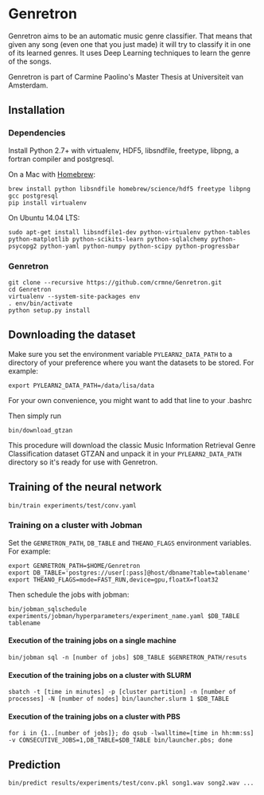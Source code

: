 # Genretron

Genretron aims to be an automatic music genre classifier. That means that given any song (even one that you just made) it will try to classify it in one of its learned genres. It uses Deep Learning techniques to learn the genre of the songs.

Genretron is part of Carmine Paolino's Master Thesis at Universiteit van Amsterdam.

## Installation

### Dependencies

Install Python 2.7+ with virtualenv, HDF5, libsndfile, freetype, libpng, a fortran compiler and postgresql.

On a Mac with [Homebrew](http://brew.sh):

    brew install python libsndfile homebrew/science/hdf5 freetype libpng gcc postgresql
    pip install virtualenv

On Ubuntu 14.04 LTS:

    sudo apt-get install libsndfile1-dev python-virtualenv python-tables python-matplotlib python-scikits-learn python-sqlalchemy python-psycopg2 python-yaml python-numpy python-scipy python-progressbar

### Genretron

    git clone --recursive https://github.com/crmne/Genretron.git
    cd Genretron
    virtualenv --system-site-packages env
    . env/bin/activate
    python setup.py install

## Downloading the dataset

Make sure you set the environment variable `PYLEARN2_DATA_PATH` to a directory of your preference where you want the datasets to be stored. For example:

    export PYLEARN2_DATA_PATH=/data/lisa/data

For your own convenience, you might want to add that line to your .bashrc

Then simply run

    bin/download_gtzan

This procedure will download the classic Music Information Retrieval Genre Classification dataset GTZAN and unpack it in your `PYLEARN2_DATA_PATH` directory so it's ready for use with Genretron.

## Training of the neural network

    bin/train experiments/test/conv.yaml

### Training on a cluster with Jobman

Set the `GENRETRON_PATH`, `DB_TABLE` and `THEANO_FLAGS` environment variables. For example:

    export GENRETRON_PATH=$HOME/Genretron
    export DB_TABLE='postgres://user[:pass]@host/dbname?table=tablename'
    export THEANO_FLAGS=mode=FAST_RUN,device=gpu,floatX=float32

Then schedule the jobs with jobman:

    bin/jobman_sqlschedule experiments/jobman/hyperparameters/experiment_name.yaml $DB_TABLE tablename

#### Execution of the training jobs on a single machine

    bin/jobman sql -n [number of jobs] $DB_TABLE $GENRETRON_PATH/resuts

#### Execution of the training jobs on a cluster with SLURM

    sbatch -t [time in minutes] -p [cluster partition] -n [number of processes] -N [number of nodes] bin/launcher.slurm 1 $DB_TABLE

#### Execution of the training jobs on a cluster with PBS

    for i in {1..[number of jobs]}; do qsub -lwalltime=[time in hh:mm:ss] -v CONSECUTIVE_JOBS=1,DB_TABLE=$DB_TABLE bin/launcher.pbs; done

## Prediction

    bin/predict results/experiments/test/conv.pkl song1.wav song2.wav ...
